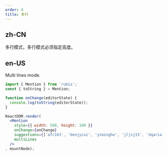 ```yaml
---
order: 4
title: 多行
---
```


## zh-CN

多行模式，多行模式必须指定高度。

## en-US

Multi lines mode.

````jsx
import { Mention } from 'rubix';
const { toString } = Mention;

function onChange(editorState) {
  console.log(toString(editorState));
}

ReactDOM.render(
  <Mention
    style={{ width: 500, height: 100 }}
    onChange={onChange}
    suggestions={['afc163', 'benjycui', 'yiminghe', 'jljsj33', 'dqaria', 'RaoHai']}
    multiLines
  />
, mountNode);
````
